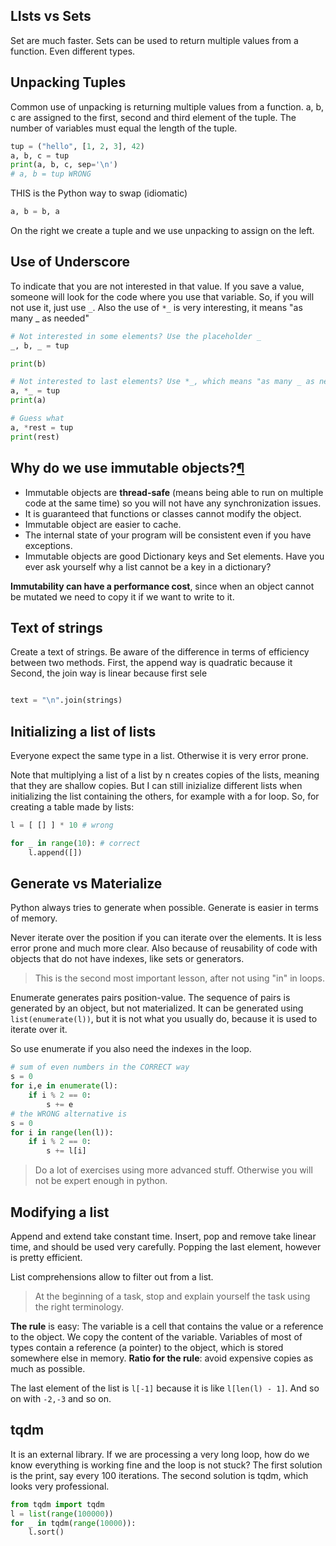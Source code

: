 ## LIsts vs Sets
Set are much faster.
Sets can be used to return multiple values from a function. Even different types.
## Unpacking Tuples
Common use of unpacking is returning multiple values from a function.
a, b, c are assigned to the first, second and third element of the tuple.
The number of variables must equal the length of the tuple.
```python
tup = ("hello", [1, 2, 3], 42)
a, b, c = tup
print(a, b, c, sep='\n')
# a, b = tup WRONG
```

 THIS is the Python way to swap (idiomatic)
```python
a, b = b, a
```
On the right we create a tuple and we use unpacking to assign on the left.
## Use of Underscore
To indicate that you are not interested in that value.
If you save a value, someone will look for the code where you use that variable. So, if you will not use it, just use `_`.
Also the use of `*_` is very interesting, it means "as many _ as needed"

```python
# Not interested in some elements? Use the placeholder _
_, b, _ = tup

print(b)

# Not interested to last elements? Use *_, which means "as many _ as needed"
a, *_ = tup
print(a)

# Guess what
a, *rest = tup
print(rest)
```

## Why do we use immutable objects?[¶](http://localhost:8888/lab/tree/L02-Python-DataStructures.ipynb#Why-do-we-use-immutable-objects?)

- Immutable objects are **thread-safe** (means being able to run on multiple code at the same time) so you will not have any synchronization issues.
- It is guaranteed that functions or classes cannot modify the object.
- Immutable object are easier to cache.
- The internal state of your program will be consistent even if you have exceptions.
- Immutable objects are good Dictionary keys and Set elements. Have you ever ask yourself why a list cannot be a key in a dictionary?

**Immutability can have a performance cost**, since when an object cannot be mutated we need to copy it if we want to write to it.

## Text of strings
Create a text of strings.
Be aware of the difference in terms of efficiency between two methods.
First, the append way is quadratic because it
Second, the join way is linear because first sele

```python

text = "\n".join(strings)
```

## Initializing a list of lists
Everyone expect the same type in a list.
Otherwise it is very error prone.

Note that multiplying a list of a list by n creates copies of the lists, meaning that they are shallow copies. But I can still inizialize different lists when initializing the list containing the others, for example with a for loop.
So, for creating a table made by lists:

```python
l = [ [] ] * 10 # wrong

for _ in range(10): # correct
	l.append([])
```

## Generate vs Materialize
Python always tries to generate when possible.
Generate is easier in terms of memory.

Never iterate over the position if you can iterate over the elements.
It is less error prone and much more clear.
Also because of reusability of code with objects that do not have indexes, like sets or generators.

> This is the second most important lesson, after not using "in" in loops.

Enumerate generates pairs position-value.
The sequence of pairs is generated by an object, but not materialized.
It can be generated using `list(enumerate(l))`, but it is not what you usually do, because it is used to iterate over it.

So use enumerate if you also need the indexes in the loop.

```python
# sum of even numbers in the CORRECT way
s = 0
for i,e in enumerate(l):
	if i % 2 == 0:
		s += e
# the WRONG alternative is
s = 0
for i in range(len(l)):
	if i % 2 == 0:
		s += l[i]
```

> Do a lot of exercises using more advanced stuff.
> Otherwise you will not be expert enough in python.

## Modifying a list
Append and extend take constant time.
Insert, pop and remove take linear time, and should be used very carefully.
Popping the last element, however is pretty efficient.

List comprehensions allow to filter out from a list.

> At the beginning of a task, stop and explain yourself the task using the right terminology.

**The rule** is easy: The variable is a cell that contains the value or a reference to the object. We copy the content of the variable. Variables of most of types contain a reference (a pointer) to the object, which is stored somewhere else in memory.
**Ratio for the rule**: avoid expensive copies as much as possible.

The last element of the list is `l[-1]` because it is like `l[len(l) - 1]`.
And so on with `-2,-3` and so on.


## tqdm
It is an external library.
If we are processing a very long loop, how do we know everything is working fine and the loop is not stuck?
The first solution is the print, say every 100 iterations.
The second solution is tqdm, which looks very professional.

```python
from tqdm import tqdm
l = list(range(100000))
for _ in tqdm(range(10000)):
	l.sort()
```


